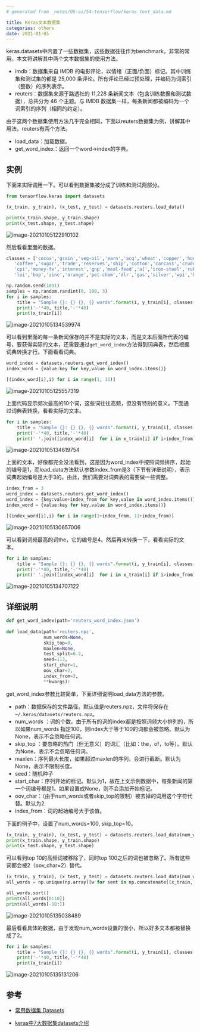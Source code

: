 ```yaml
---
# generated from _notes/05-ai/54-tensorflow/keras_text_data.md

title: Keras文本数据集
categories: others
date: 2021-01-05
---
```


keras.datasets中内置了一些数据集，这些数据往往作为benchmark，非常的常用。本文将讲解其中两个文本数据集的使用方法。

- imdb：数据集来自 IMDB 的电影评论，以情绪（正面/负面）标记。其中训练集和测试集的都是 25,000 条评论。所有评论已经过预处理，并编码为词索引（整数）的序列表示。
- reuters：数据集来源于路透社的 11,228 条新闻文本（包含训练数据和测试数据），总共分为 46 个主题。与 IMDB 数据集一样，每条新闻都被编码为一个词索引的序列（相同的约定）。

由于这两个数据集使用方法几乎完全相同，下面以reuters数据集为例，讲解其中用法。reuters有两个方法。

- load_data：加载数据。
- get_word_index：返回一个word->index的字典。

## 实例

下面来实际调用一下。可以看到数据集被分成了训练和测试两部分。

~~~python
from tensorflow.keras import datasets

(x_train, y_train), (x_test, y_test) = datasets.reuters.load_data()

print(x_train.shape, y_train.shape)
print(x_test.shape, y_test.shape)
~~~

![image-20210105122910102](/assets/images/image-20210105122910102.png)

然后看看里面的数据。

~~~python
classes = ['cocoa','grain','veg-oil','earn','acq','wheat','copper','housing','money-supply',
   'coffee','sugar','trade','reserves','ship','cotton','carcass','crude','nat-gas',
   'cpi','money-fx','interest','gnp','meal-feed','a[','iron-steel','rubber','heat','jobs',
   'lei','bop','zinc','orange','pet-chem','dlr','gas','silver','wpi','hog','lead']

np.random.seed(1031)
samples = np.random.randint(0, 100, 3)
for i in samples:
    title = "Sample {}: {} {}, {} words".format(i, y_train[i], classes[y_train[i]], len(x_train[i]))
    print('-'*40, title,'-'*40)
    print(x_train[i]) 
~~~

![image-20210105134539974](/assets/images/image-20210105134539974.png)

可以看到里面的每一条新闻保存的并不是实际的文本，而是文本后面所代表的编号，要获得实际的文本，还需要通过`get_word_index`方法得到词典表，然后根据词典转换才行。下面看看词典。

~~~python
word_index = datasets.reuters.get_word_index()
index_word = {value:key for key,value in word_index.items()}

[(index_word[i],i) for i in range(1, 11)]
~~~

![image-20210105125557319](/assets/images/image-20210105125557319.png)

上面代码显示频次最高的10个词，这些词往往高频，但没有特别的意义。下面通过词典表转换，看看实际的文本。

~~~python
for i in samples:
    title = "Sample {}: {} {}, {} words".format(i, y_train[i], classes[y_train[i]], len(x_train[i]))
    print('-'*40, title,'-'*40)
    print(' '.join([index_word[i]  for i in x_train[i] if i>index_from]))
~~~

![image-20210105134619754](/assets/images/image-20210105134619754.png)

上面的文本，好像都完全没法看到，这是因为word_index中按照词频排序，起始的编号是1，而load_data方法默认参数index_from是3（下节有详细说明），表示词典起始编号是大于3的。由此，我们需要对词典表的需要做一些调整。

~~~python
index_from = 3
word_index = datasets.reuters.get_word_index()
word_index = {key:value+index_from for key,value in word_index.items()}
index_word = {value:key for key,value in word_index.items()}

[(index_word[i],i) for i in range(1+index_from, 11+index_from)]
~~~

![image-20210105130657006](/assets/images/image-20210105130657006.png)

可以看到词频最高的词the，它的编号是4。然后再来转换一下，看看实际的文本。

~~~python
for i in samples:
    title = "Sample {}: {} {}, {} words".format(i, y_train[i], classes[y_train[i]], len(x_train[i]))
    print('-'*40, title,'-'*40)
    print(' '.join([index_word[i]  for i in x_train[i] if i>index_from]))
~~~

![image-20210105134707122](/assets/images/image-20210105134707122.png)

## 详细说明

~~~python
def get_word_index(path='reuters_word_index.json')
    
def load_data(path='reuters.npz',
              num_words=None, 
              skip_top=0,
              maxlen=None,
              test_split=0.2,
              seed=113,
              start_char=1,
              oov_char=2,
              index_from=3,
              **kwargs):
~~~

get_word_index参数比较简单，下面详细说明load_data方法的参数。

- path：数据保存的文件路径。默认值是reuters.npz，文件将保存在`~/.keras/datasets/reuters.npz`。
- num_words ：词的个数。由于所有的词的index都是按照词频大小排列的，所以如果num_words 指定100，则index大于等于100的词都会被忽略。默认为None，表示不会忽略任何词。
- skip_top ：要忽略的热门（但无意义）的词汇（比如：the，of，to等）。默认为None，表示不会忽略任何词。
- maxlen：序列最大长度，如果超过maxlen的序列，会进行截断。默认为None，表示不限制长度。
- seed：随机种子
- start_char：序列开始的标记。默认为1，故在上文示例数据中，每条新闻的第一个词编号都是1。如果设置成None，则不会添加开始标记。
- oov_char：（由于num_words或者skip_top的限制）被去掉的词用这个字符代替。默认为2.
- index_from：词的起始编号大于该值。

下面的例子中，设置了num_words=100, skip_top=10。

~~~python
(x_train, y_train), (x_test, y_test) = datasets.reuters.load_data(num_words=100, skip_top=10)
print(x_train.shape, y_train.shape)
print(x_test.shape, y_test.shape)
~~~

可以看到top 10的高频词被移除了，同时top 100之后的词也被忽略了。所有这些词都会被2（oov_char=2）替代。

~~~python
(x_train, y_train), (x_test, y_test) = datasets.reuters.load_data(num_words=100)
all_words = np.unique(np.array([w for sent in np.concatenate((x_train, x_test)) for w in sent]))

all_words.sort()
print(all_words[0:10])
print(all_words[-10:])
~~~

![image-20210105135038489](/assets/images/image-20210105135038489.png)

最后看看具体的数据，由于发现num_words设置的很小，所以好多文本都被替换成了2。

~~~python
for i in samples:
    title = "Sample {}: {} {}, {} words".format(i, y_train[i], classes[y_train[i]], len(x_train[i]))
    print('-'*40, title,'-'*40)
    print(x_train[i]) 
~~~

![image-20210105135131206](/assets/images/image-20210105135131206.png)

## 参考

- [常用数据集 Datasets](https://keras.io/zh/datasets)

- [keras中7大数据集datasets介绍](https://blog.csdn.net/weixin_41770169/article/details/80249986)

  
